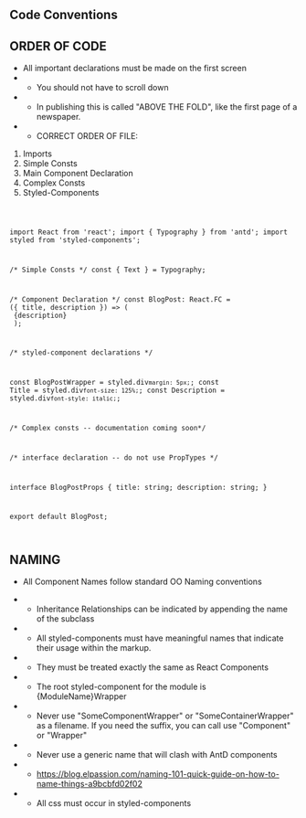 
## Code Conventions

ORDER OF CODE
-------------
- All important declarations must be made on the first screen
- - You should not have to scroll down
- - In publishing this is called "ABOVE THE FOLD", like the first page of a newspaper.
- - CORRECT ORDER OF FILE:
1. Imports
2. Simple Consts 
3. Main Component Declaration
5. Complex Consts
4. Styled-Components 
<code> 

import React from 'react';
import { Typography } from 'antd';
import styled from 'styled-components';

/* Simple Consts */
const { Text } = Typography;

/* Component Declaration */
const BlogPost: React.FC<BlogPostProps> = ({ title, description }) => (
  <BlogPostWrapper>
    <Title>{title}</Title>
    <Description>{description}</Description>
  </BlogPostWrapper>
);

/* styled-component declarations */

const BlogPostWrapper = styled.div`
  margin: 5px;
`;
const Title = styled.div`
  font-size: 125%;
`;
const Description = styled.div`
  font-style: italic;
`;

/* Complex consts -- documentation coming soon*/

/* interface declaration -- do not use PropTypes */

interface BlogPostProps {
  title: string;
  description: string;
}

export default BlogPost;

</code>


 NAMING
-------
* All Component Names follow standard OO Naming conventions

* * Inheritance Relationships can be indicated by appending the name of the subclass
* * All styled-components must have meaningful names that indicate their usage within the markup.
* * They must be treated exactly the same as React Components
* * The root styled-component for the module is {ModuleName}Wrapper
* * Never use "SomeComponentWrapper" or "SomeContainerWrapper" as a filename. If you need the suffix, you can call use "Component" or "Wrapper"
* * Never use a generic name that will clash with AntD components
* * https://blog.elpassion.com/naming-101-quick-guide-on-how-to-name-things-a9bcbfd02f02
* * All css must occur in styled-components
